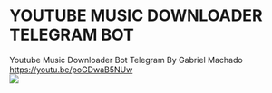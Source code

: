 # YOUTUBE MUSIC DOWNLOADER TELEGRAM BOT
Youtube Music Downloader Bot Telegram By Gabriel Machado <br>
https://youtu.be/poGDwaB5NUw <br>
<img src="img/youtube_telegram.png">


